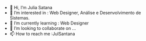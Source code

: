   - 👋 Hi, I’m  Julia Satana
  - 👀 I’m interested in : Web Designer, Análise e Desenvolvimento de Sistemas.
- 🌱 I’m currently learning : Web Designer
- 💞️ I’m looking to collaborate on ...
- 📫 How to reach me  :JulSantana

<!---
JulSantana/JulSantana is a ✨ special ✨ repository because its `README.md` (this file) appears on your GitHub profile.
You can click the Preview link to take a look at your changes.
--->
